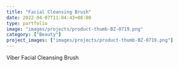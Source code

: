 ```yaml
---
title: "Facial Cleansing Brush"
date: 2022-04-07T11:04:43+08:00
type: portfolio
image: "images/projects/product-thumb-BZ-0719.png"
category: ["Beauty"]
project_images: ["images/projects/product-thumb-BZ-0719.png"]
---
```


Viber Facial Cleansing Brush